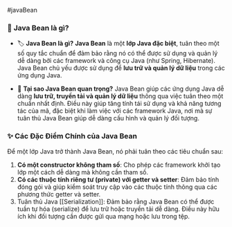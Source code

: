 #javaBean

### 📘 **Java Bean là gì?**

- 🏷️ **Java Bean là gì?** **Java Bean** là một **lớp Java đặc biệt**, tuân theo một số quy tắc chuẩn để đảm bảo rằng nó có thể được sử dụng và quản lý dễ dàng bởi các framework và công cụ Java (như Spring, Hibernate). Java Bean chủ yếu được sử dụng để **lưu trữ và quản lý dữ liệu** trong các ứng dụng Java.
    
- 🔗 **Tại sao Java Bean quan trọng?** Java Bean giúp các ứng dụng Java dễ dàng **lưu trữ, truyền tải và quản lý dữ liệu** thông qua việc tuân theo một chuẩn nhất định. Điều này giúp tăng tính tái sử dụng và khả năng tương tác của mã, đặc biệt khi làm việc với các framework Java, nơi mà sự tuân thủ Java Bean giúp dễ dàng cấu hình và quản lý đối tượng.
    

### ✨ **Các Đặc Điểm Chính của Java Bean**

Để một lớp Java trở thành Java Bean, nó phải tuân theo các tiêu chuẩn sau:

1. **Có một constructor không tham số**: Cho phép các framework khởi tạo lớp một cách dễ dàng mà không cần tham số.
2. **Có các thuộc tính riêng tư (private) với getter và setter**: Đảm bảo tính đóng gói và giúp kiểm soát truy cập vào các thuộc tính thông qua các phương thức getter và setter.
3. Tuân thủ Java [[Serialization]]: Đảm bảo rằng Java Bean có thể được tuần tự hóa (serialize) để lưu trữ hoặc truyền tải dễ dàng. Điều này hữu ích khi đối tượng cần được gửi qua mạng hoặc lưu trong tệp.




	